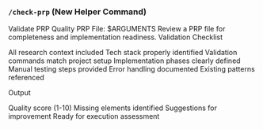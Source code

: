 ### `/check-prp` (New Helper Command)
Validate PRP Quality
PRP File: $ARGUMENTS
Review a PRP file for completeness and implementation readiness.
Validation Checklist

 All research context included
 Tech stack properly identified
 Validation commands match project setup
 Implementation phases clearly defined
 Manual testing steps provided
 Error handling documented
 Existing patterns referenced

Output

Quality score (1-10)
Missing elements identified
Suggestions for improvement
Ready for execution assessment
